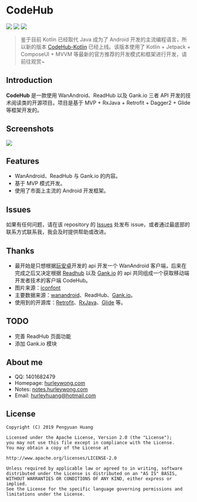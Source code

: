 # CodeHub

![](https://img.shields.io/badge/platform-Android-3ddc84?logo=Android&logoColor=white)
![](https://img.shields.io/badge/build-passing-42be1b?logoColor=white)
![](https://img.shields.io/badge/license-Apache2.0-434e52)

> 鉴于目前 Kotlin 已经取代 Java 成为了 Android 开发的主流编程语言，所以新的版本 [CodeHub-Kotlin](https://github.com/HurleyWong/CodeHub-Kotlin) 已经上线。该版本使用了 Kotlin + Jetpack + ComposeUI + MVVM 等最新的官方推荐的开发模式和框架进行开发，请前往观赏~

## Introduction

**CodeHub** 是一款使用 WanAndroid、ReadHub 以及 Gank.io 三者 API 开发的技术阅读类的开源项目。项目是基于 MVP + RxJava + Retrofit + Dagger2 + Glide 等框架开发的。

## Screenshots
![](https://i.loli.net/2021/03/23/DxCQuOFvwkYbSfP.jpg)


## Features

* WanAndroid、ReadHub 与 Gank.io 的内容。
* 基于 MVP 模式开发。
* 使用了市面上主流的 Android 开发框架。

## Issues

如果有任何问题，请在该 repository 的 [Issues](https://github.com/HurleyWong/CodeHub/issues) 处发布 issue，或者通过最底部的联系方式联系我，我会及时提供帮助或改进。

## Thanks

 - 最开始是只想根据[玩安卓](https://www.wanandroid.com/)开发的 api 开发一个 WanAndroid 客户端，后来在完成之后又决定根据 [Readhub](https://readhub.cn) 以及 [Gank.io](https://gank.io) 的 api 共同组成一个获取移动端开发者技术的客户端 CodeHub。
 - 图片来源：[iconfont](https://www.iconfont.cn/plus)
 - 主要数据来源：[wanandroid](https://www.wanandroid.com/blog/show/2)、ReadHub、[Gank.io](https://gank.io/api)。
 - 使用到的开源库：[Retrofit](https://github.com/square/retrofit)、[RxJava](https://github.com/ReactiveX/RxJava)、[Glide](https://github.com/bumptech/glide) 等。

## TODO

* 完善 ReadHub 页面功能
* 添加 Gank.io 模块

## About me

 * QQ: 1401682479
 * Homepage: [hurleywong.com](https://hurleywong.com)
 * Notes: [notes.hurleywong.com](https://notes.hurleywong.com)
 * Email: hurleyhuang@hotmail.com

## License
```
Copyright (C) 2019 Pengyuan Huang

Licensed under the Apache License, Version 2.0 (the "License");
you may not use this file except in compliance with the License.
You may obtain a copy of the License at

http://www.apache.org/licenses/LICENSE-2.0

Unless required by applicable law or agreed to in writing, software
distributed under the License is distributed on an "AS IS" BASIS,
WITHOUT WARRANTIES OR CONDITIONS OF ANY KIND, either express or implied.
See the License for the specific language governing permissions and
limitations under the License.
```
